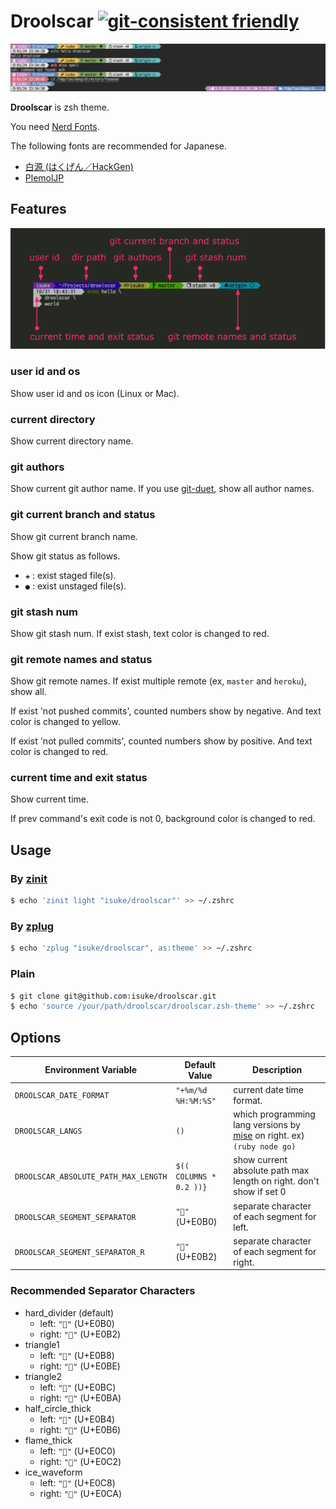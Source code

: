 # Droolscar [![git-consistent friendly](https://img.shields.io/badge/git--consistent-friendly-brightgreen.svg)](https://github.com/isuke/git-consistent)

![](https://raw.githubusercontent.com/isuke/droolscar/images/image1.png)

**Droolscar** is zsh theme.

You need [Nerd Fonts](https://www.nerdfonts.com/).

The following fonts are recommended for Japanese.

- [白源 (はくげん／HackGen)](https://github.com/yuru7/HackGen)
- [PlemolJP](https://github.com/yuru7/PlemolJP)

## Features

![](https://raw.githubusercontent.com/isuke/droolscar/images/features.png)

### user id and os

Show user id and os icon (Linux or Mac).

### current directory

Show current directory name.

### git authors

Show current git author name.
If you use [git-duet](https://github.com/git-duet/git-duet), show all author names.

### git current branch and status

Show git current branch name.

Show git status as follows.

* `✚` : exist staged file(s).
* `●` : exist unstaged file(s).

### git stash num

Show git stash num.
If exist stash, text color is changed to red.

### git remote names and status

Show git remote names.
If exist multiple remote (ex, `master` and `heroku`), show all.

If exist 'not pushed commits', counted numbers show by negative.
And text color is changed to yellow.

If exist 'not pulled commits', counted numbers show by positive.
And text color is changed to red.

### current time and exit status

Show current time.

If prev command's exit code is not 0, background color is changed to red.

## Usage

### By [zinit](https://github.com/zdharma-continuum/zinit)

```sh
$ echo 'zinit light "isuke/droolscar"' >> ~/.zshrc
```

### By [zplug](https://github.com/zplug/zplug)

```sh
$ echo 'zplug "isuke/droolscar", as:theme' >> ~/.zshrc
```

### Plain

```sh
$ git clone git@github.com:isuke/droolscar.git
$ echo 'source /your/path/droolscar/droolscar.zsh-theme' >> ~/.zshrc
```

## Options

| Environment Variable            | Default Value       | Description                                      |
| ------------------------------- | ------------------- | ------------------------------------------------ |
| `DROOLSCAR_DATE_FORMAT`         | `"+%m/%d %H:%M:%S"` | current date time format.                        |
| `DROOLSCAR_LANGS`               | `()`                | which programming lang versions by [mise](https://mise.jdx.dev/) on right. ex) `(ruby node go)` |
| `DROOLSCAR_ABSOLUTE_PATH_MAX_LENGTH` | `$(( COLUMNS * 0.2 ))}` | show current absolute path max length on right. don't show if set 0 |
| `DROOLSCAR_SEGMENT_SEPARATOR`   | `""` (U+E0B0)      | separate character of each segment for left.     |
| `DROOLSCAR_SEGMENT_SEPARATOR_R` | `""` (U+E0B2)      | separate character of each segment for right.    |

### Recommended Separator Characters

- hard_divider (default)
    - left: `""` (U+E0B0)
    - right: `""` (U+E0B2)
- triangle1
    - left: `""` (U+E0B8)
    - right: `""` (U+E0BE)
- triangle2
    - left: `""` (U+E0BC)
    - right: `""` (U+E0BA)
- half_circle_thick
    - left: `""` (U+E0B4)
    - right: `""` (U+E0B6)
- flame_thick
    - left: `""` (U+E0C0)
    - right: `""` (U+E0C2)
- ice_waveform
    - left: `""` (U+E0C8)
    - right: `""` (U+E0CA)
